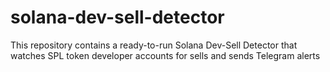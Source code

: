 # solana-dev-sell-detector
This repository contains a ready-to-run Solana Dev-Sell Detector that watches SPL token developer accounts for sells and sends Telegram alerts

